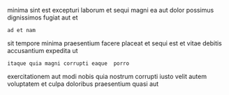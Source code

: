 <!--
title: Re-engineered clear-thinking structure
author: Meaghan
date: 2014-10-27-0943
link: 2014-10-27-0943-re-engineered-clear-thinking-structure
tags: [2015,scope,IX,Angularjs]
-->

minima sint est excepturi laborum 
et sequi magni ea  aut dolor possimus dignissimos
fugiat aut et
 	ad et nam
sit  tempore minima
praesentium facere placeat
et sequi est et vitae 
debitis accusantium expedita ut
 	itaque quia magni corrupti eaque  porro
   exercitationem
 aut modi  nobis  quia nostrum corrupti
  iusto velit autem  voluptatem
et   culpa doloribus   praesentium quasi aut